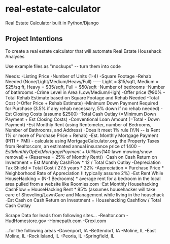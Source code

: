 # real-estate-calculator
Real Estate Calculator built in Python/Django

## Project Intentions
To create a real estate calculator that will automate Real Estate Househack Analyses

Use example files as "mockups" -- turn them into code

Needs:
-Listing Price
-Number of Units (1-4)
-Square Footage
-Rehab Needed (None/Light/Medium/Heavy/Full) ---- Light = $15/sqft, Medium = $25/sq ft, Heavy = $35/sqft, Full = $50/sqft 
-Number of bedrooms
-Number of bathrooms
-Crime Level in Area (Low/Medium/High)
-Offer price @90%
-Total Rehab Estimate based on Square Footage and Rehab Needed
-Total Cost (=Offer Price + Rehab Estimate)
-Minimum Down Payment Required for Purchase (3.5% if any rehab necessary, 5% down if no rehab needed)
-Est Closing Costs (assume $2500)
-Total Cash Outlay (=Minimum Down Payment + Est Closing Costs)
-Conventional Loan Amount (=Total - Down Payment)
-Est Monthly Rent (using Rentometer, number of Bedrooms, Number of Bathrooms, and Address)
-Does it meet 1% rule (Y/N -- is Rent 1% or more of Purchase Price + Rehab)
-Est. Monthly Mortgage Payment (PITI + PMI) - calculate using MortgageCalculator.org, the Property Taxes from Realtor.com, an estimated annual insurance price of $1400
-Est Monthly OpEx (Mortgage Payment + Utilities ($140 lawn mowing/snow removal) + (Reserves = 25% of Monthly Rent))
-Cash on Cash Return on Investment = Est Monthly CashFlow * 12 / Total Cash Outlay
-Depreciation Tax Shield = Total Cost / 27.5 years * 22%
-Appreciation = Purchase Price * Neighborhood Rate of Appreciation (I typically assume 2%)
-Est Rent While HouseHacking = (N-1 Bedrooms) * average rent for a bedroom in the local area pulled from a website like Roomies.com
-Est Monthly Househacking CashFlow = HouseHacking Rent * 85% (assumes househacker will take care of Shoveling/LawnCare and Management while living in the househack
-Est Cash on Cash Return on Investment = Househacking Cashflow / Total Cash Outlay


Scrape Data for leads from following sites...
-Realtor.com
-HudHomestore.gov
-Homepath.com
-Crexi.com

...for the following areas
-Davenport, IA
-Bettendorf, IA
-Moline, IL
-East Moline, IL
-Rock Island, IL
-Peoria, IL
-Springfield, IL
